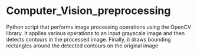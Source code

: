 # Computer_Vision_preprocessing

Python script that performs image processing operations using the OpenCV library. It applies various operations to an input grayscale image and then detects contours in the processed image. Finally, it draws bounding rectangles around the detected contours on the original image
